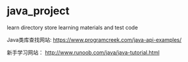 # java_project
learn directory store learning materials and test code

Java类库查找网站:
https://www.programcreek.com/java-api-examples/

新手学习网站：
http://www.runoob.com/java/java-tutorial.html


